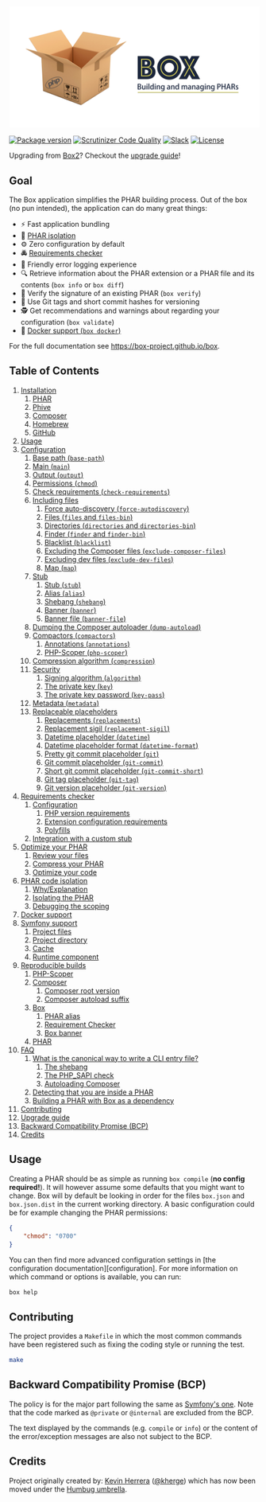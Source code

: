 <p align="center">
    <img src="doc/img/box.png" width=900 />
</p>


[![Package version](https://img.shields.io/packagist/v/humbug/box.svg?style=flat-square)](https://packagist.org/packages/humbug/box)
[![Scrutinizer Code Quality](https://img.shields.io/scrutinizer/g/humbug/box.svg?branch=master&style=flat-square)](https://scrutinizer-ci.com/g/humbug/box/?branch=master)
[![Slack](https://img.shields.io/badge/slack-%23humbug-red.svg?style=flat-square)](https://symfony.com/slack-invite)
[![License](https://img.shields.io/badge/license-MIT-red.svg?style=flat-square)](LICENSE)

Upgrading from [Box2][box2]? Checkout the [upgrade guide](UPGRADE.md#from-27-to-30)!

## Goal

The Box application simplifies the PHAR building process. Out of the box (no pun intended), the application can do many
great things:

- ⚡  Fast application bundling
- 🔨 [PHAR isolation](doc/code-isolation.md#phar-code-isolation)
- ⚙️ Zero configuration by default
- 🚔 [Requirements checker](doc/requirement-checker.md#requirements-checker)
- 🚨 Friendly error logging experience 
- 🔍 Retrieve information about the PHAR extension or a PHAR file and its contents (`box info` or `box diff`)
- 🔐️ Verify the signature of an existing PHAR (`box verify`)
- 📝 Use Git tags and short commit hashes for versioning
- 🕵️️ Get recommendations and warnings about regarding your configuration (`box validate`)
- 🐳 [Docker support (`box docker`)](doc/docker.md#docker-support)

For the full documentation see https://box-project.github.io/box.


## Table of Contents

1. [Installation](doc/installation.md#installation)
    1. [PHAR](doc/installation.md#phar)
    1. [Phive](doc/installation.md#phive)
    1. [Composer](doc/installation.md#composer)
    1. [Homebrew](doc/installation.md#homebrew)
    1. [GitHub](doc/installation.md#github)
1. [Usage](#usage)
1. [Configuration][the configuration documentation]
    1. [Base path (`base-path`)](doc/configuration.md#base-path-base-path)
    1. [Main (`main`)](doc/configuration.md#main-main)
    1. [Output (`output`)](doc/configuration.md#output-output)
    1. [Permissions (`chmod`)](doc/configuration.md#permissions-chmod)
    1. [Check requirements (`check-requirements`)](doc/configuration.md#check-requirements-check-requirements)
    1. [Including files](doc/configuration.md#including-files)
        1. [Force auto-discovery (`force-autodiscovery`)](doc/configuration.md#force-auto-discovery-force-autodiscovery)
        1. [Files (`files` and `files-bin`)](doc/configuration.md#files-files-and-files-bin)
        1. [Directories (`directories` and `directories-bin`)](doc/configuration.md#directories-directories-and-directories-bin)
        1. [Finder (`finder` and `finder-bin`)](doc/configuration.md#finder-finder-and-finder-bin)
        1. [Blacklist (`blacklist`)](doc/configuration.md#blacklist-blacklist)
        1. [Excluding the Composer files (`exclude-composer-files`)](doc/configuration.md#excluding-the-composer-files-exclude-composer-files)
        1. [Excluding dev files (`exclude-dev-files`)](doc/configuration.md#excluding-dev-files-exclude-dev-files)
        1. [Map (`map`)](doc/configuration.md#map-map)
    1. [Stub](doc/configuration.md#stub)
        1. [Stub (`stub`)](doc/configuration.md#stub-stub)
        1. [Alias (`alias`)](doc/configuration.md#alias-alias)
        1. [Shebang (`shebang`)](doc/configuration.md#shebang-shebang)
        1. [Banner (`banner`)](doc/configuration.md#banner-banner)
        1. [Banner file (`banner-file`)](doc/configuration.md#banner-file-banner-file)
    1. [Dumping the Composer autoloader (`dump-autoload`)](doc/configuration.md#dumping-the-composer-autoloader-dump-autoload)
    1. [Compactors (`compactors`)](doc/configuration.md#compactors-compactors)
        1. [Annotations (`annotations`)](doc/configuration.md#annotations-annotations)
        1. [PHP-Scoper (`php-scoper`)](doc/configuration.md#php-scoper-php-scoper)
    1. [Compression algorithm (`compression`)](doc/configuration.md#compression-algorithm-compression)
    1. [Security](doc/configuration.md#security)
        1. [Signing algorithm (`algorithm`)](doc/configuration.md#signing-algorithm-algorithm)
        1. [The private key (`key`)](doc/configuration.md#the-private-key-key)
        1. [The private key password (`key-pass`)](doc/configuration.md#the-private-key-password-key-pass)
    1. [Metadata (`metadata`)](doc/configuration.md#metadata-metadata)
    1. [Replaceable placeholders](doc/configuration.md#replaceable-placeholders)
        1. [Replacements (`replacements`)](doc/configuration.md#replacements-replacements)
        1. [Replacement sigil (`replacement-sigil`)](doc/configuration.md#replacement-sigil-replacement-sigil)
        1. [Datetime placeholder (`datetime`)](doc/configuration.md#datetime-placeholder-datetime)
        1. [Datetime placeholder format (`datetime-format`)](doc/configuration.md#datetime-placeholder-format-datetime-format)
        1. [Pretty git commit placeholder (`git`)](doc/configuration.md#pretty-git-tag-placeholder-git)
        1. [Git commit placeholder (`git-commit`)](doc/configuration.md#git-commit-placeholder-git-commit)
        1. [Short git commit placeholder (`git-commit-short`)](doc/configuration.md#short-git-commit-placeholder-git-commit-short)
        1. [Git tag placeholder (`git-tag`)](doc/configuration.md#git-tag-placeholder-git-tag)
        1. [Git version placeholder (`git-version`)](doc/configuration.md#git-version-placeholder-git-version)
1. [Requirements checker](doc/requirement-checker.md#requirements-checker)
    1. [Configuration](doc/requirement-checker.md#configuration)
        1. [PHP version requirements](doc/requirement-checker.md#php-version-requirements)
        1. [Extension configuration requirements](doc/requirement-checker.md#extension-configuration-requirements)
        1. [Polyfills](doc/requirement-checker.md#polyfills)
    1. [Integration with a custom stub](doc/requirement-checker.md#integration-with-a-custom-stub)
1. [Optimize your PHAR](doc/optimizations.md#optimize-your-phar)
    1. [Review your files](doc/optimizations.md#review-your-files)
    1. [Compress your PHAR](doc/optimizations.md#compress-your-phar)
    1. [Optimize your code](doc/optimizations.md#optimize-your-code)
1. [PHAR code isolation](doc/code-isolation.md#phar-code-isolation)
    1. [Why/Explanation](doc/code-isolation.md#whyexplanation)
    1. [Isolating the PHAR](doc/code-isolation.md#isolating-the-phar)
    1. [Debugging the scoping](doc/code-isolation.md#debugging-the-scoping)
1. [Docker support](doc/docker.md#docker-support)
1. [Symfony support](doc/symfony.md#symfony-support)
   1. [Project files](doc/symfony.md#project-files)
   1. [Project directory](doc/symfony.md#project-directory)
   2. [Cache](doc/symfony.md#cache)
   3. [Runtime component](doc/symfony.md#runtime-component)
1. [Reproducible builds](doc/reproducible-builds.md#reproducible-builds)
   1. [PHP-Scoper](doc/reproducible-builds.md#php-scoper)
   1. [Composer](doc/reproducible-builds.md#composer)
       1. [Composer root version](doc/reproducible-builds.md#composer-root-version)
       1. [Composer autoload suffix](doc/reproducible-builds.md#composer-autoload-suffix)
   1. [Box](doc/reproducible-builds.md#box)
       1. [PHAR alias](doc/reproducible-builds.md#phar-alias)
       1. [Requirement Checker](doc/reproducible-builds.md#requirement-checker)
       1. [Box banner](doc/reproducible-builds.md#box-banner)
   1. [PHAR](doc/reproducible-builds.md#phar)
1. [FAQ](doc/faq.md#faq)
   1. [What is the canonical way to write a CLI entry file?](doc/faq.md#what-is-the-canonical-way-to-write-a-cli-entry-file)
       1. [The shebang](doc/faq.md#the-shebang)
       1. [The PHP_SAPI check](doc/faq.md#the-php_sapi-check)
       1. [Autoloading Composer](doc/faq.md#autoloading-composer)
   2. [Detecting that you are inside a PHAR](doc/faq.md#detecting-that-you-are-inside-a-phar)
   3. [Building a PHAR with Box as a dependency](doc/faq.md#building-a-phar-with-box-as-a-dependency)
1. [Contributing](#contributing)
1. [Upgrade guide](UPGRADE.md#upgrade-guide)
1. [Backward Compatibility Promise (BCP)](#backward-compatibility-promise-bcp)
1. [Credits](#credits)


## Usage

Creating a PHAR should be as simple as running `box compile` (**no config required!**). It will however assume some
defaults that you might want to change. Box will by default be looking in order for the files `box.json` and
`box.json.dist` in the current working directory. A basic configuration could be for example changing the PHAR
permissions:

```json
{
    "chmod": "0700"
}
```

You can then find more advanced configuration settings in [the configuration documentation][configuration].
For more information on which command or options is available, you can run:

```
box help
```


## Contributing

The project provides a `Makefile` in which the most common commands have been registered such as fixing the coding
style or running the test.

```bash
make
```


## Backward Compatibility Promise (BCP)

The policy is for the major part following the same as [Symfony's one][symfony-bc-policy]. Note that the code marked
as `@private` or `@internal` are excluded from the BCP. 

The text displayed by the commands (e.g. `compile` or `info`) or the content of the error/exception messages are also not subject to the BCP.


## Credits

Project originally created by: [Kevin Herrera] ([@kherge]) which has now been moved under the [Humbug umbrella][humbug].


[box2]: https://github.com/box-project/box2
[Kevin Herrera]: https://github.com/kherge
[@kherge]: https://github.com/kherge
[humbug]: https://github.com/humbug
[symfony-bc-policy]: https://symfony.com/doc/current/contributing/code/bc.html
[the configuration documentation]: doc/configuration.md#configuration
